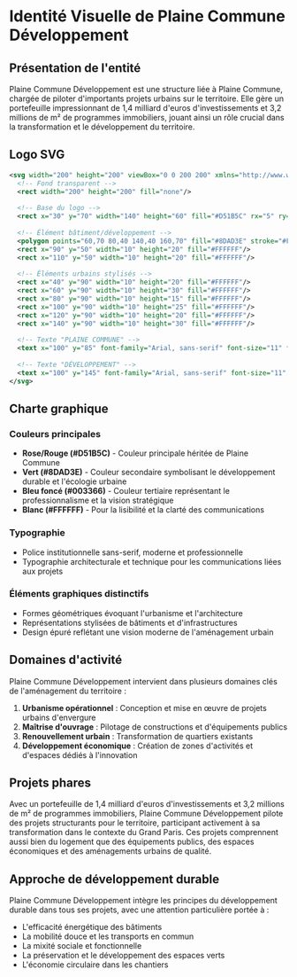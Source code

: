 # Identité Visuelle de Plaine Commune Développement

## Présentation de l'entité
Plaine Commune Développement est une structure liée à Plaine Commune, chargée de piloter d'importants projets urbains sur le territoire. Elle gère un portefeuille impressionnant de 1,4 milliard d'euros d'investissements et 3,2 millions de m² de programmes immobiliers, jouant ainsi un rôle crucial dans la transformation et le développement du territoire.

## Logo SVG

```svg
<svg width="200" height="200" viewBox="0 0 200 200" xmlns="http://www.w3.org/2000/svg">
  <!-- Fond transparent -->
  <rect width="200" height="200" fill="none"/>
  
  <!-- Base du logo -->
  <rect x="30" y="70" width="140" height="60" fill="#D51B5C" rx="5" ry="5"/>
  
  <!-- Élément bâtiment/développement -->
  <polygon points="60,70 80,40 140,40 160,70" fill="#8DAD3E" stroke="#FFFFFF" stroke-width="1"/>
  <rect x="90" y="50" width="10" height="20" fill="#FFFFFF"/>
  <rect x="110" y="50" width="10" height="20" fill="#FFFFFF"/>
  
  <!-- Éléments urbains stylisés -->
  <rect x="40" y="90" width="10" height="20" fill="#FFFFFF"/>
  <rect x="60" y="90" width="10" height="30" fill="#FFFFFF"/>
  <rect x="80" y="90" width="10" height="15" fill="#FFFFFF"/>
  <rect x="100" y="90" width="10" height="25" fill="#FFFFFF"/>
  <rect x="120" y="90" width="10" height="20" fill="#FFFFFF"/>
  <rect x="140" y="90" width="10" height="30" fill="#FFFFFF"/>
  
  <!-- Texte "PLAINE COMMUNE" -->
  <text x="100" y="85" font-family="Arial, sans-serif" font-size="11" font-weight="bold" text-anchor="middle" fill="#FFFFFF">PLAINE COMMUNE</text>
  
  <!-- Texte "DÉVELOPPEMENT" -->
  <text x="100" y="145" font-family="Arial, sans-serif" font-size="11" font-weight="bold" text-anchor="middle" fill="#FFFFFF">DÉVELOPPEMENT</text>
</svg>
```

## Charte graphique

### Couleurs principales
- **Rose/Rouge (#D51B5C)** - Couleur principale héritée de Plaine Commune
- **Vert (#8DAD3E)** - Couleur secondaire symbolisant le développement durable et l'écologie urbaine
- **Bleu foncé (#003366)** - Couleur tertiaire représentant le professionnalisme et la vision stratégique
- **Blanc (#FFFFFF)** - Pour la lisibilité et la clarté des communications

### Typographie
- Police institutionnelle sans-serif, moderne et professionnelle
- Typographie architecturale et technique pour les communications liées aux projets

### Éléments graphiques distinctifs
- Formes géométriques évoquant l'urbanisme et l'architecture
- Représentations stylisées de bâtiments et d'infrastructures
- Design épuré reflétant une vision moderne de l'aménagement urbain

## Domaines d'activité
Plaine Commune Développement intervient dans plusieurs domaines clés de l'aménagement du territoire :

1. **Urbanisme opérationnel** : Conception et mise en œuvre de projets urbains d'envergure
2. **Maîtrise d'ouvrage** : Pilotage de constructions et d'équipements publics
3. **Renouvellement urbain** : Transformation de quartiers existants
4. **Développement économique** : Création de zones d'activités et d'espaces dédiés à l'innovation

## Projets phares
Avec un portefeuille de 1,4 milliard d'euros d'investissements et 3,2 millions de m² de programmes immobiliers, Plaine Commune Développement pilote des projets structurants pour le territoire, participant activement à sa transformation dans le contexte du Grand Paris. Ces projets comprennent aussi bien du logement que des équipements publics, des espaces économiques et des aménagements urbains de qualité.

## Approche de développement durable
Plaine Commune Développement intègre les principes du développement durable dans tous ses projets, avec une attention particulière portée à :

- L'efficacité énergétique des bâtiments
- La mobilité douce et les transports en commun
- La mixité sociale et fonctionnelle
- La préservation et le développement des espaces verts
- L'économie circulaire dans les chantiers

